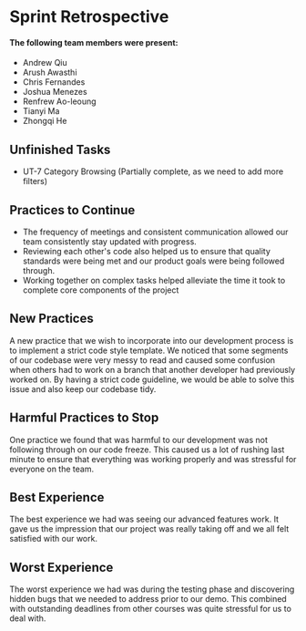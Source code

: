 
# Sprint Retrospective

#### The following team members were present:
* Andrew Qiu
* Arush Awasthi
* Chris Fernandes
* Joshua Menezes
* Renfrew Ao-leoung
* Tianyi Ma
* Zhongqi He

## Unfinished Tasks
* UT-7 Category Browsing (Partially complete, as we need to add more filters)

## Practices to Continue
* The frequency of meetings and consistent communication allowed our team consistently stay updated with progress.
* Reviewing each other's code also helped us to ensure that quality standards were being met and our product goals were being followed through.
* Working together on complex tasks helped alleviate the time it took to complete core components of the project

## New Practices
A new practice that we wish to incorporate into our development process is to implement a strict code style template. We noticed that some segments
of our codebase were very messy to read and caused some confusion when others had to work on a branch that another developer had previously worked on.
By having a strict code guideline, we would be able to solve this issue and also keep our codebase tidy.

## Harmful Practices to Stop
One practice we found that was harmful to our development was not following through on our code freeze. This caused us
a lot of rushing last minute to ensure that everything was working properly and was stressful for everyone on the team.

## Best Experience
The best experience we had was seeing our advanced features work. It gave us the impression that our project was really taking off and we all felt satisfied with our work.

## Worst Experience
The worst experience we had was during the testing phase and discovering hidden bugs that we needed to address prior to our demo. This combined with outstanding deadlines from other courses
was quite stressful for us to deal with.